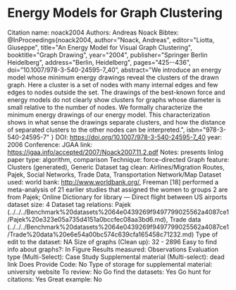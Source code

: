 # Energy Models for Graph Clustering

Citation name: noack2004
Authors: Andreas Noack
Bibtex: @InProceedings{noack2004,
author="Noack, Andreas",
editor="Liotta, Giuseppe",
title="An Energy Model for Visual Graph Clustering",
booktitle="Graph Drawing",
year="2004",
publisher="Springer Berlin Heidelberg",
address="Berlin, Heidelberg",
pages="425--436",
doi=”10.1007/978-3-540-24595-7_40”,
abstract="We introduce an energy model whose minimum energy drawings reveal the clusters of the drawn graph. Here a cluster is a set of nodes with many internal edges and few edges to nodes outside the set. The drawings of the best-known force and energy models do not clearly show clusters for graphs whose diameter is small relative to the number of nodes. We formally characterize the minimum energy drawings of our energy model. This characterization shows in what sense the drawings separate clusters, and how the distance of separated clusters to the other nodes can be interpreted.",
isbn="978-3-540-24595-7"
}
DOI: https://doi.org/10.1007/978-3-540-24595-7_40
year: 2006
Conference: JGAA
link: https://jgaa.info/accepted/2007/Noack2007.11.2.pdf
Notes: presents linlog
paper type: algorithm, comparison
Technique: force-directed
Graph feature: Clusters (generated), Generic
Dataset tag clean: Airlines/Migration Routes, Pajek, Social Networks, Trade Data, Transportation Network/Map
Dataset used: world bank: http://www.worldbank.org/,
Freeman [18] performed a meta-analysis of 21 earlier studies that assigned the women to groups
2 are from Pajek; Online Dictionary for library — Direct flight between US airports
dataset size: 4
Dataset tag relations: Pajek (../../../Benchmark%20datasets%2064e0439269f9497799025562a4087ce1/Pajek%20e323e05a735d4151a0bccfec08aa3bd6.md), Trade data (../../../Benchmark%20datasets%2064e0439269f9497799025562a4087ce1/Trade%20data%20e6e54a00bc574c639cfa165458c71232.md)
Type of edit to the dataset: NA
Size of graphs (Clean up): 32 - 2896
Easy to find info about graphs?: In Figure
Results measured: Observations
Evaluation type (Multi-Select): Case Study
Supplemental material (Multi-select): dead link
Does Provide Code: No
Type of storage for supplemental material: university website
To review: No
Go find the datasets: Yes
Go hunt for citations: Yes
Great example: No